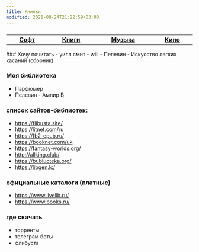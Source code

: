```yaml
---
title: Книжки
modified: 2021-08-24T21:22:59+03:00
---
```



<table><tbody style="width:100%;display:table;text-align:center;"><tr>
  <td><a href="./soft"><b>Софт</b></a></td>
  <td><a href="./books"><b>Книги</b></a></td>
  <td><a href="./music"><b>Музыка</b></a></td>
  <td><a href="./kino"><b>Кино</b></a></td>
</tr></tbody></table>
### Хочу почитать
- уилл смит - will
- Пелевин - Искусство легких касаний (сборник)

### Моя библиотека
- Парфюмер
- Пелевин - Ампир В


### список сайтов-библиотек:
- <https://flibusta.site/>  
- <https://litnet.com/ru>  
- <https://fb2-epub.ru/>  
- <https://booknet.com/uk>  
- <https://fantasy-worlds.org/>  
- <http://allking.club/>  
- <https://bubluoteka.org/>  
- <https://libgen.lc/>

### официальные каталоги (платные)
- <https://www.livelib.ru/>
- <https://www.books.ru/>


### где скачать 
- торренты
- телеграм боты
- флибуста
